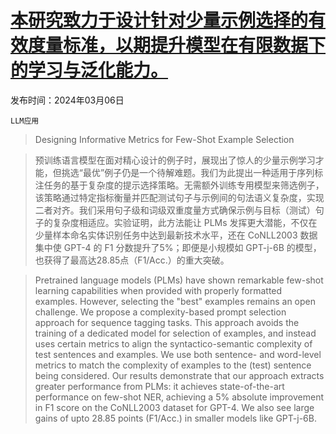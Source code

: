 # [本研究致力于设计针对少量示例选择的有效度量标准，以期提升模型在有限数据下的学习与泛化能力。](https://arxiv.org/abs/2403.03861)

发布时间：2024年03月06日

`LLM应用`

> Designing Informative Metrics for Few-Shot Example Selection

> 预训练语言模型在面对精心设计的例子时，展现出了惊人的少量示例学习才能，但挑选“最优”例子仍是一个待解难题。我们为此提出一种适用于序列标注任务的基于复杂度的提示选择策略。无需额外训练专用模型来筛选例子，该策略通过特定指标衡量并匹配测试句子与示例间的句法语义复杂度，实现二者对齐。我们采用句子级和词级双重度量方式确保示例与目标（测试）句子的复杂度相适应。实验证明，此方法能让 PLMs 发挥更大潜能，不仅在少量样本命名实体识别任务中达到最新技术水平，还在 CoNLL2003 数据集中使 GPT-4 的 F1 分数提升了5%；即便是小规模如 GPT-j-6B 的模型，也获得了最高达28.85点（F1/Acc.）的重大突破。

> Pretrained language models (PLMs) have shown remarkable few-shot learning capabilities when provided with properly formatted examples. However, selecting the "best" examples remains an open challenge. We propose a complexity-based prompt selection approach for sequence tagging tasks. This approach avoids the training of a dedicated model for selection of examples, and instead uses certain metrics to align the syntactico-semantic complexity of test sentences and examples. We use both sentence- and word-level metrics to match the complexity of examples to the (test) sentence being considered. Our results demonstrate that our approach extracts greater performance from PLMs: it achieves state-of-the-art performance on few-shot NER, achieving a 5% absolute improvement in F1 score on the CoNLL2003 dataset for GPT-4. We also see large gains of upto 28.85 points (F1/Acc.) in smaller models like GPT-j-6B.